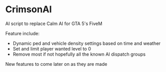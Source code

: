 # CrimsonAI
AI script to replace Calm AI for GTA 5's FiveM

Feature include:

- Dynamic ped and vehicle density settings based on time and weather
- Set and limit player wanted level to 0
- Remove most if not hopefully all the known AI dispatch groups

New features to come later on as they are made
